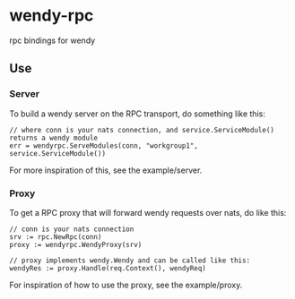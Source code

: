 # wendy-rpc
rpc bindings for wendy

## Use

### Server

To build a wendy server on the RPC transport, do something like this:

    // where conn is your nats connection, and service.ServiceModule() returns a wendy module
	err = wendyrpc.ServeModules(conn, "workgroup1", service.ServiceModule())

For more inspiration of this, see the example/server.

### Proxy
To get a RPC proxy that will forward wendy requests over nats, do like this:

    // conn is your nats connection
	srv := rpc.NewRpc(conn)
	proxy := wendyrpc.WendyProxy(srv)

    // proxy implements wendy.Wendy and can be called like this:
    wendyRes := proxy.Handle(req.Context(), wendyReq)

For inspiration of how to use the proxy, see the example/proxy.